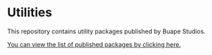# Utilities

This repository contains utility packages published by Buape Studios.

[You can view the list of published packages by clicking here.](https://www.npmjs.com/search?q=%40buape)

